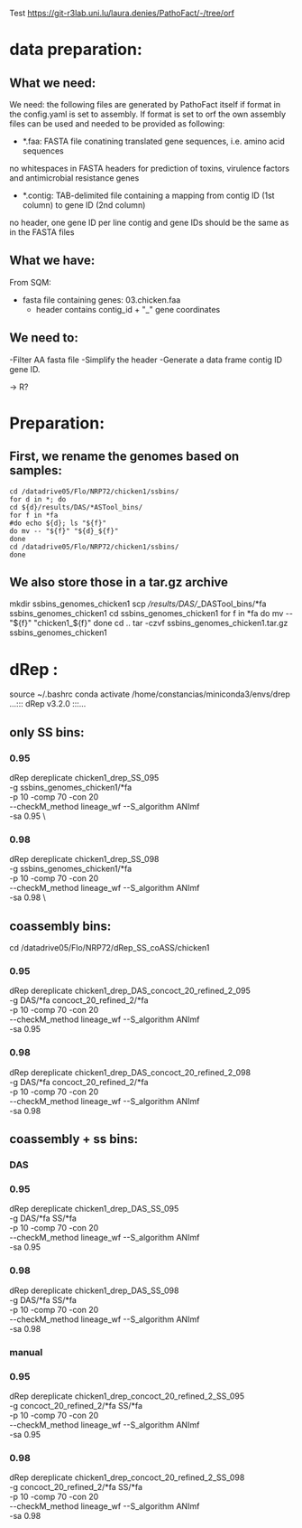 Test https://git-r3lab.uni.lu/laura.denies/PathoFact/-/tree/orf

# data preparation:

## What we need:

We need: the following files are generated by PathoFact itself if format in the config.yaml is set to assembly. If format is set to orf the own assembly files can be used and needed to be provided as following:


- *.faa: FASTA file conatining translated gene sequences, i.e. amino acid sequences

no whitespaces in FASTA headers for prediction of toxins, virulence factors and antimicrobial resistance genes


- *.contig: TAB-delimited file containing a mapping from contig ID (1st column) to gene ID (2nd column)

no header, one gene ID per line
contig and gene IDs should be the same as in the FASTA files


## What we have:

From SQM:
- fasta file containing genes: 03.chicken.faa
	- 	header contains contig_id + "_" gene coordinates

## We need to:

-Filter AA fasta file
-Simplify the header
-Generate a data frame contig ID gene ID.

-> R?


# Preparation:

## First, we rename the genomes based on samples:

	cd /datadrive05/Flo/NRP72/chicken1/ssbins/
	for d in *; do 
	cd ${d}/results/DAS/*ASTool_bins/
	for f in *fa
	#do echo ${d}; ls "${f}"
	do mv -- "${f}" "${d}_${f}"
	done
	cd /datadrive05/Flo/NRP72/chicken1/ssbins/
	done

## We also store those in a tar.gz archive

mkdir ssbins_genomes_chicken1
scp */results/DAS/*_DASTool_bins/*fa ssbins_genomes_chicken1
cd ssbins_genomes_chicken1
for f in *fa
	do mv -- "${f}" "chicken1_${f}"
	done
cd ..
tar -czvf ssbins_genomes_chicken1.tar.gz ssbins_genomes_chicken1

# dRep :
source ~/.bashrc 
conda activate  /home/constancias/miniconda3/envs/drep
	 ...::: dRep v3.2.0 :::...

## only SS bins:

### 0.95
dRep dereplicate chicken1_drep_SS_095 \
-g ssbins_genomes_chicken1/*fa \
-p 10 -comp 70 -con 20 \
--checkM_method lineage_wf --S_algorithm ANImf \
-sa 0.95 \


### 0.98
dRep dereplicate chicken1_drep_SS_098 \
-g ssbins_genomes_chicken1/*fa \
-p 10 -comp 70 -con 20 \
--checkM_method lineage_wf --S_algorithm ANImf \
-sa 0.98 \


## coassembly bins:

cd /datadrive05/Flo/NRP72/dRep_SS_coASS/chicken1

### 0.95

dRep dereplicate chicken1_drep_DAS_concoct_20_refined_2_095 \
-g DAS/*fa concoct_20_refined_2/*fa \
-p 10 -comp 70 -con 20 \
--checkM_method lineage_wf --S_algorithm ANImf \
-sa 0.95

### 0.98

dRep dereplicate chicken1_drep_DAS_concoct_20_refined_2_098 \
-g DAS/*fa concoct_20_refined_2/*fa \
-p 10 -comp 70 -con 20 \
--checkM_method lineage_wf --S_algorithm ANImf \
-sa 0.98

## coassembly + ss bins:

### DAS

### 0.95

dRep dereplicate chicken1_drep_DAS_SS_095 \
-g DAS/*fa SS/*fa \
-p 10 -comp 70 -con 20 \
--checkM_method lineage_wf --S_algorithm ANImf \
-sa 0.95

### 0.98

dRep dereplicate chicken1_drep_DAS_SS_098 \
-g DAS/*fa SS/*fa \
-p 10 -comp 70 -con 20 \
--checkM_method lineage_wf --S_algorithm ANImf \
-sa 0.98

### manual

### 0.95

dRep dereplicate chicken1_drep_concoct_20_refined_2_SS_095 \
-g concoct_20_refined_2/*fa SS/*fa \
-p 10 -comp 70 -con 20 \
--checkM_method lineage_wf --S_algorithm ANImf \
-sa 0.95

### 0.98

dRep dereplicate chicken1_drep_concoct_20_refined_2_SS_098 \
-g concoct_20_refined_2/*fa SS/*fa \
-p 10 -comp 70 -con 20 \
--checkM_method lineage_wf --S_algorithm ANImf \
-sa 0.98